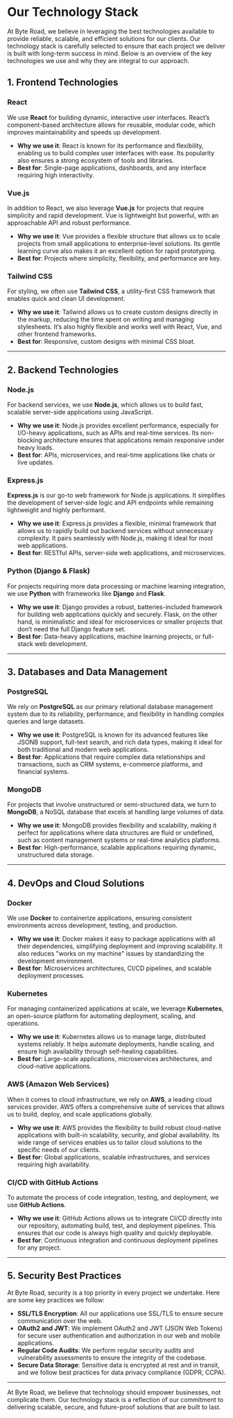 
# Our Technology Stack

At Byte Road, we believe in leveraging the best technologies available to provide reliable, scalable, and efficient solutions for our clients. Our technology stack is carefully selected to ensure that each project we deliver is built with long-term success in mind. Below is an overview of the key technologies we use and why they are integral to our approach.

## 1. Frontend Technologies

### React
We use **React** for building dynamic, interactive user interfaces. React’s component-based architecture allows for reusable, modular code, which improves maintainability and speeds up development.
- **Why we use it**: React is known for its performance and flexibility, enabling us to build complex user interfaces with ease. Its popularity also ensures a strong ecosystem of tools and libraries.
- **Best for**: Single-page applications, dashboards, and any interface requiring high interactivity.

### Vue.js
In addition to React, we also leverage **Vue.js** for projects that require simplicity and rapid development. Vue is lightweight but powerful, with an approachable API and robust performance.
- **Why we use it**: Vue provides a flexible structure that allows us to scale projects from small applications to enterprise-level solutions. Its gentle learning curve also makes it an excellent option for rapid prototyping.
- **Best for**: Projects where simplicity, flexibility, and performance are key.

### Tailwind CSS
For styling, we often use **Tailwind CSS**, a utility-first CSS framework that enables quick and clean UI development.
- **Why we use it**: Tailwind allows us to create custom designs directly in the markup, reducing the time spent on writing and managing stylesheets. It’s also highly flexible and works well with React, Vue, and other frontend frameworks.
- **Best for**: Responsive, custom designs with minimal CSS bloat.

---

## 2. Backend Technologies

### Node.js
For backend services, we use **Node.js**, which allows us to build fast, scalable server-side applications using JavaScript.
- **Why we use it**: Node.js provides excellent performance, especially for I/O-heavy applications, such as APIs and real-time services. Its non-blocking architecture ensures that applications remain responsive under heavy loads.
- **Best for**: APIs, microservices, and real-time applications like chats or live updates.

### Express.js
**Express.js** is our go-to web framework for Node.js applications. It simplifies the development of server-side logic and API endpoints while remaining lightweight and highly performant.
- **Why we use it**: Express.js provides a flexible, minimal framework that allows us to rapidly build out backend services without unnecessary complexity. It pairs seamlessly with Node.js, making it ideal for most web applications.
- **Best for**: RESTful APIs, server-side web applications, and microservices.

### Python (Django & Flask)
For projects requiring more data processing or machine learning integration, we use **Python** with frameworks like **Django** and **Flask**.
- **Why we use it**: Django provides a robust, batteries-included framework for building web applications quickly and securely. Flask, on the other hand, is minimalistic and ideal for microservices or smaller projects that don’t need the full Django feature set.
- **Best for**: Data-heavy applications, machine learning projects, or full-stack web development.

---

## 3. Databases and Data Management

### PostgreSQL
We rely on **PostgreSQL** as our primary relational database management system due to its reliability, performance, and flexibility in handling complex queries and large datasets.
- **Why we use it**: PostgreSQL is known for its advanced features like JSONB support, full-text search, and rich data types, making it ideal for both traditional and modern web applications.
- **Best for**: Applications that require complex data relationships and transactions, such as CRM systems, e-commerce platforms, and financial systems.

### MongoDB
For projects that involve unstructured or semi-structured data, we turn to **MongoDB**, a NoSQL database that excels at handling large volumes of data.
- **Why we use it**: MongoDB provides flexibility and scalability, making it perfect for applications where data structures are fluid or undefined, such as content management systems or real-time analytics platforms.
- **Best for**: High-performance, scalable applications requiring dynamic, unstructured data storage.

---

## 4. DevOps and Cloud Solutions

### Docker
We use **Docker** to containerize applications, ensuring consistent environments across development, testing, and production.
- **Why we use it**: Docker makes it easy to package applications with all their dependencies, simplifying deployment and improving scalability. It also reduces "works on my machine" issues by standardizing the development environment.
- **Best for**: Microservices architectures, CI/CD pipelines, and scalable deployment processes.

### Kubernetes
For managing containerized applications at scale, we leverage **Kubernetes**, an open-source platform for automating deployment, scaling, and operations.
- **Why we use it**: Kubernetes allows us to manage large, distributed systems reliably. It helps automate deployments, handle scaling, and ensure high availability through self-healing capabilities.
- **Best for**: Large-scale applications, microservices architectures, and cloud-native applications.

### AWS (Amazon Web Services)
When it comes to cloud infrastructure, we rely on **AWS**, a leading cloud services provider. AWS offers a comprehensive suite of services that allows us to build, deploy, and scale applications globally.
- **Why we use it**: AWS provides the flexibility to build robust cloud-native applications with built-in scalability, security, and global availability. Its wide range of services enables us to tailor cloud solutions to the specific needs of our clients.
- **Best for**: Global applications, scalable infrastructures, and services requiring high availability.

### CI/CD with GitHub Actions
To automate the process of code integration, testing, and deployment, we use **GitHub Actions**.
- **Why we use it**: GitHub Actions allows us to integrate CI/CD directly into our repository, automating build, test, and deployment pipelines. This ensures that our code is always high quality and quickly deployable.
- **Best for**: Continuous integration and continuous deployment pipelines for any project.

---

## 5. Security Best Practices

At Byte Road, security is a top priority in every project we undertake. Here are some key practices we follow:
- **SSL/TLS Encryption**: All our applications use SSL/TLS to ensure secure communication over the web.
- **OAuth2 and JWT**: We implement OAuth2 and JWT (JSON Web Tokens) for secure user authentication and authorization in our web and mobile applications.
- **Regular Code Audits**: We perform regular security audits and vulnerability assessments to ensure the integrity of the codebase.
- **Secure Data Storage**: Sensitive data is encrypted at rest and in transit, and we follow best practices for data privacy compliance (GDPR, CCPA).

---

At Byte Road, we believe that technology should empower businesses, not complicate them. Our technology stack is a reflection of our commitment to delivering scalable, secure, and future-proof solutions that are built to last.
